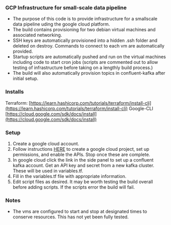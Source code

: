 ### GCP Infrastructure for small-scale data pipeline

- The purpose of this code is to provide infrastructure for a smallscale data pipeline uding the google cloud platform.
- The build contains provisioning for two debian virtual machines and associated networking. 
- SSH keys are automatically provisioned into a hidden .ssh folder and deleted on destroy. Commands to connect to each vm are automatically provided. 
- Startup scripts are automatically pushed and run on the virtual machines including code to start cron jobs (scripts are commented out to allow testing of infrastructure before taking on a lengthly build process.)
- The build will also automatically provision topics in confluent-kafka after initial setup. 

### Installs
Terraform: [https://learn.hashicorp.com/tutorials/terraform/install-cli](https://learn.hashicorp.com/tutorials/terraform/install-cli)
Google-CLI [https://cloud.google.com/sdk/docs/install](https://cloud.google.com/sdk/docs/install)
### Setup
1. Create a google cloud account.
2. Follow instructions [HERE](https://cloud.google.com/docs/terraform/get-started-with-terraform) to create a google cloud project, set up permissions, and enable the APIs. Stop once these are complete.
3. In google cloud click the link in the side panel to set up a confluent kafka account. Get an API key and secret from a new kafka cluster. These will be used in variables.tf.
4. Fill in the variables.tf file with appropriate information.
5. Edit script files as desired. It may be worth testing the build overall before adding scripts. If the scripts error the build will fail.

### Notes
- The vms are configured to start and stop at designated times to conserve resources. This has not yet been fully tested.